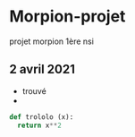 # Morpion-projet
projet morpion 1ère nsi

## 2 avril 2021

* trouvé 
* 


```python
def trololo (x):
  return x**2
```

